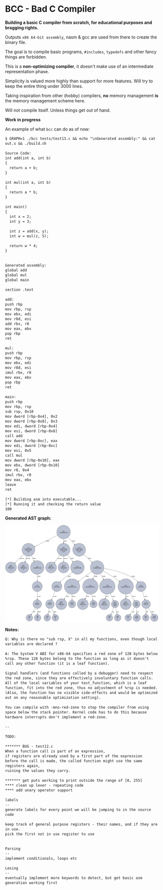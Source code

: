 # BCC - Bad C Compiler

**Building a basic C compiler from scratch, for educational purposes and bragging rights.**

Outputs `x86 64-bit assembly`, nasm & gcc are used from there to create the binary file.

The goal is to compile basic programs, `#includes`, `typedefs` and other fancy things are forbidden.

This is a **non-optimizing compiler**, it doesn't make use of an intermediate representation phase.

Simplicity is valued more highly than support for more features. Will try to keep the entire thing under 3000 lines.

Taking inspiration from other (hobby) compilers, **no** memory management **is** the memory management scheme here.

Will not compile itself. Unless things get out of hand.

**Work in progress**

An example of what `bcc` can do as of now:

```
$ GRAPH=1 ./bcc tests/test13.c && echo "\nGenerated assembly:" && cat out.s && ./build.sh

Source Code:
int add(int a, int b)
{
  return a + b;
}

int mul(int a, int b)
{
  return a * b;
}

int main()
{
  int x = 2;
  int y = 3;

  int z = add(x, y);
  int w = mul(z, 5);

  return w * 4;
}


Generated assembly:
global add
global mul
global main

section .text

add:
push rbp
mov rbp, rsp
mov ebx, edi
mov r8d, esi
add rbx, r8
mov eax, ebx
pop rbp
ret

mul:
push rbp
mov rbp, rsp
mov ebx, edi
mov r8d, esi
imul rbx, r8
mov eax, ebx
pop rbp
ret

main:
push rbp
mov rbp, rsp
sub rsp, 0x10
mov dword [rbp-0x4], 0x2
mov dword [rbp-0x8], 0x3
mov edi, dword [rbp-0x4]
mov esi, dword [rbp-0x8]
call add
mov dword [rbp-0xc], eax
mov edi, dword [rbp-0xc]
mov esi, 0x5
call mul
mov dword [rbp-0x10], eax
mov ebx, dword [rbp-0x10]
mov r8, 0x4
imul rbx, r8
mov eax, ebx
leave
ret

[*] Building asm into executable...
[*] Running it and checking the return value
100
```

**Generated AST graph:**

![](assets/example_ast_graph.png)

**Notes:**

```
Q: Why is there no "sub rsp, X" in all my functions, even though local variables are declared ?

A: The System V ABI for x86-64 specifies a red zone of 128 bytes below %rsp. These 128 bytes belong to the function as long as it doesn't call any other function (it is a leaf function).

Signal handlers (and functions called by a debugger) need to respect the red zone, since they are effectively involuntary function calls.
All of the local variables of your test_function, which is a leaf function, fit into the red zone, thus no adjustment of %rsp is needed. (Also, the function has no visible side-effects and would be optimized out on any reasonable optimization setting).

You can compile with -mno-red-zone to stop the compiler from using space below the stack pointer. Kernel code has to do this because hardware interrupts don't implement a red-zone.

--

TODO:

******* BUG - test12.c
When a function call is part of an expression,
if registers are already used by a first part of the expression
before the call is made, the called function might use the same registers again,
ruining the values they carry.

******* get puts working to print outside the range of [0, 255]
**** clean up lexer - repeating code
**** add unary operator support

labels
--
generate labels for every point we will be jumping to in the source code

keep track of general purpose registers - their names, and if they are in use.
pick the first not in use register to use


Parsing
--
implement conditionals, loops etc

Lexing
--
eventually implement more keywords to detect, but get basic asm generation working first

```

